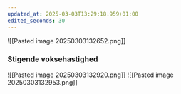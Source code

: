 ```yaml
---
updated_at: 2025-03-03T13:29:18.959+01:00
edited_seconds: 30
---
```

![[Pasted image 20250303132652.png]]

### Stigende voksehastighed
![[Pasted image 20250303132920.png]]
![[Pasted image 20250303132953.png]]
